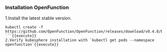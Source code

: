 ### Installation OpenFunction

1.Install the latest stable version.
```
kubectl create -f https://github.com/OpenFunction/OpenFunction/releases/download/v0.4.0/bundle.yaml
```{{execute}}
2.Verify kubesphere installation with `kubectl get pods --namespace openfunction`{{execute}}